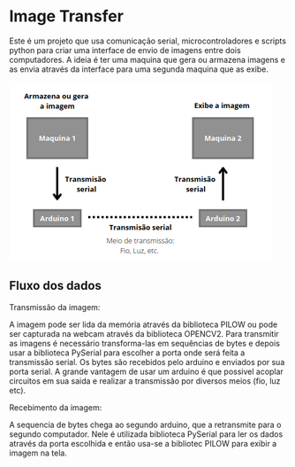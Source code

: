 <h1> Image Transfer </h1>

Este é um projeto que usa comunicação serial, microcontroladores e scripts python para criar uma interface de envio de imagens entre dois computadores. A ideia é ter uma maquina que gera ou armazena imagens e as envia através da interface para uma segunda maquina que as exibe. 

<img src="./images/git.png"> </img>

<h2> Fluxo dos dados </h2>

Transmissão da imagem:

A imagem pode ser lida da memória através da biblioteca PILOW ou pode ser capturada na webcam através da biblioteca OPENCV2. Para transmitir as imagens é necessário transforma-las em sequências de bytes e depois usar a biblioteca PySerial para escolher a porta onde será feita a transmissão serial.
Os bytes são recebidos pelo arduino e enviados por sua porta serial. A grande vantagem de usar um arduino é que possivel acoplar circuitos em sua saida e realizar a transmissão por diversos meios (fio, luz etc).


Recebimento da imagem:

A sequencia de bytes chega ao segundo arduino, que a retransmite para o segundo computador. Nele é utilizada biblioteca PySerial para ler os dados através da porta escolhida e então usa-se a bibliotec PILOW para exibir a imagem na tela.
